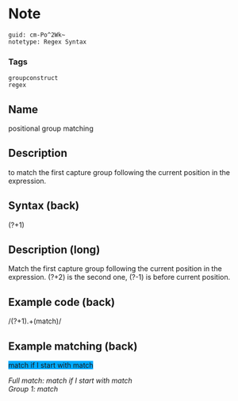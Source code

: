 # Note
```
guid: cm-Po^2Wk~
notetype: Regex Syntax
```

### Tags
```
groupconstruct
regex
```

## Name
positional group matching

## Description
to match the first capture group following the current position in the expression.

## Syntax (back)
<div>(?+1)</div>

## Description (long)
<div><div><div>Match the first capture group following the current position in the expression. (?+2) is the second one, (?-1) is before current position.</div></div></div>

## Example code (back)
<div>/(?+1).+(match)/</div>

## Example matching (back)
<span style="background-color: rgb(0, 170, 255);">match if I start with match</span><div>
</div><div><i>Full match: match if I start with match</i></div><div><i>Group 1: match</i></div>
